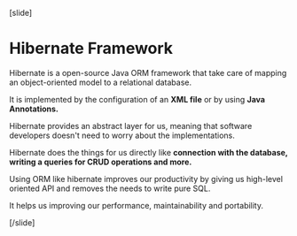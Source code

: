 [slide]

# Hibernate Framework

Hibernate is a open-source Java ORM framework that take care of mapping an object-oriented model to a relational database.

It is implemented by the configuration of an **XML file** or by using **Java Annotations.**

Hibernate provides an abstract layer for us, meaning that software developers doesn't need to worry about the implementations.

Hibernate does the things for us directly like **connection with the database, writing a queries for CRUD operations and more.**

Using ORM like hibernate improves our productivity by giving us high-level oriented API and removes the needs to write pure SQL.

It helps us improving our performance, maintainability and portability.





[/slide]